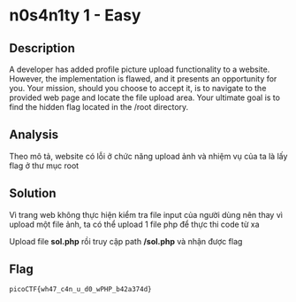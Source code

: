 # n0s4n1ty 1 - Easy
## Description
A developer has added profile picture upload functionality to a website. However, the implementation is flawed, and it presents an opportunity for you. Your mission, should you choose to accept it, is to navigate to the provided web page and locate the file upload area. Your ultimate goal is to find the hidden flag located in the /root directory.
## Analysis
Theo mô tả, website có lỗi ở chức năng upload ảnh và nhiệm vụ của ta là lấy flag ở thư mục root
## Solution
Vì trang web không thực hiện kiểm tra file input của người dùng nên thay vì upload một file ảnh, ta có thể upload 1 file php để thực thi code từ xa 
 
Upload file **sol.php** rồi truy cập path **/sol.php** và nhận được flag
## Flag
```
picoCTF{wh47_c4n_u_d0_wPHP_b42a374d}
```